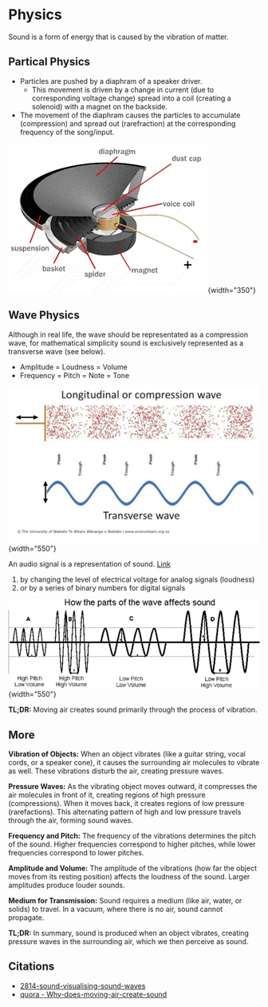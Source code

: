 # Physics

Sound is a form of energy that is caused by the vibration of matter.

## Partical Physics

- Particles are pushed by a diaphram of a speaker driver. 
    - This movement is driven by a change in current (due to corresponding voltage change) spread into a coil (creating a solenoid) with a magnet on the backside. 
- The movement of the diaphram causes the particles to accumulate (compression) and spread out (rarefraction) at the corresponding frequency of the song/input.

![](../images/diaphram.png){width="350"}


## Wave Physics

Although in real life, the wave should be representated as a compression wave, for mathematical simplicity sound is exclusively represented as a transverse wave (see below).

- Amplitude = Loudness = Volume
- Frequency = Pitch = Note = Tone

![](../images/particle-wave.png){width="550"}


An audio signal is a representation of sound. [Link](https://vhmsscience8.weebly.com/wave-machine-investigation.html)

1. by changing the level of electrical voltage for analog signals (loudness)
2. or by a series of binary numbers for digital signals


![](../images/sound-waves.png){width="550"}

**TL;DR:** Moving air creates sound primarily through the process of vibration. 

## More

**Vibration of Objects:** When an object vibrates (like a guitar string, vocal cords, or a speaker cone), it causes the surrounding air molecules to vibrate as well. These vibrations disturb the air, creating pressure waves.

**Pressure Waves:** As the vibrating object moves outward, it compresses the air molecules in front of it, creating regions of high pressure (compressions). When it moves back, it creates regions of low pressure (rarefactions). This alternating pattern of high and low pressure travels through the air, forming sound waves.

**Frequency and Pitch:** The frequency of the vibrations determines the pitch of the sound. Higher frequencies correspond to higher pitches, while lower frequencies correspond to lower pitches.

**Amplitude and Volume:** The amplitude of the vibrations (how far the object moves from its resting position) affects the loudness of the sound. Larger amplitudes produce louder sounds.

**Medium for Transmission:** Sound requires a medium (like air, water, or solids) to travel. In a vacuum, where there is no air, sound cannot propagate.

**TL;DR:** In summary, sound is produced when an object vibrates, creating pressure waves in the surrounding air, which we then perceive as sound.


## Citations

- [2814-sound-visualising-sound-waves](https://www.sciencelearn.org.nz/resources/2814-sound-visualising-sound-waves)
- [quora - Why-does-moving-air-create-sound](https://www.quora.com/Why-does-moving-air-create-sound)